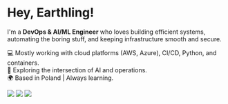 # Hey, Earthling!

I'm a **DevOps & AI/ML Engineer** who loves building efficient systems, automating the boring stuff, and keeping infrastructure smooth and secure.

💻 Mostly working with cloud platforms (AWS, Azure), CI/CD, Python, and containers.  
🧠 Exploring the intersection of AI and operations.  
🌍 Based in Poland | Always learning.

<kbd><a href= 'https://www.linkedin.com/in/edward-ogbei/' rel="nofollow"><img src= "https://img.shields.io/badge/LinkedIn-0077B5?style=for-the-badge&logo=linkedin&logoColor=white" /></a></kbd>
<kbd><a href="https://medium.com/@ogbeiedward" rel="nofollow"><img src= "https://img.shields.io/badge/Medium-white?style=for-the-badge&logo=medium&logoColor=black" /></a></kbd>
<kbd><a href="mailto:ogbeiedward@gmail.com" rel="nofollow"><img src= "https://img.shields.io/badge/Gmail-white?style=for-the-badge&logo=gmail&logoColor=red" /></a></kbd>
